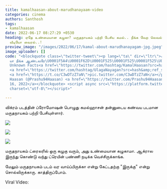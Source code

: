 ```yaml
---
title: kamalhaasan-about-marudhanayaam-video
categories: cinema
authors: Santhosh
tags:
- kamalhaasan
date: 2022-06-17 08:27:29 +0530
heading: ஏதே உண்மையான கழுகா? மருதநாயகம் பற்றி பேசிய கமல்.. நீங்க வேற லெவல் ஆண்டவரே..
  வீடியோ வைரல்..!
preview_image: "/images/2022/06/17/kamal-about-marudhanayagam-jpg.jpeg"
image_uploader: []
code: "<blockquote class=\"twitter-tweet\"><p lang=\"ta\" dir=\"ltr\">என்ன மனுசன்
  யா நீங்க ஆண்டவரே\U0001F5A4\U0001F62D\U0001F525\U0001F525\U0001F525\U0001F64F<a href=\"https://twitter.com/hashtag/Marudhanayagam?src=hash&amp;ref_src=twsrc%5Etfw\">#Marudhanayagam</a>
  Unknown Facts<a href=\"https://twitter.com/hashtag/KamalHaasan?src=hash&amp;ref_src=twsrc%5Etfw\">#KamalHaasan</a>
  <a href=\"https://twitter.com/hashtag/UlagaNayagan?src=hash&amp;ref_src=twsrc%5Etfw\">#UlagaNayagan</a>
  <a href=\"https://t.co/C3wDTzZ7aN\">pic.twitter.com/C3wDTzZ7aN</a></p>&mdash; Prashanth
  Haasan (@Prashu94Haasan) <a href=\"https://twitter.com/Prashu94Haasan/status/1537344603921125376?ref_src=twsrc%5Etfw\">June
  16, 2022</a></blockquote> <script async src=\"https://platform.twitter.com/widgets.js\"
  charset=\"utf-8\"></script>"

---
```

விக்ரம் படத்தின் ப்ரோமோஷன் பொழுது கமல்ஹாசன் தன்னுடைய கண்வய படமான மருதநாயகம் பற்றி பேசியுள்ளார்.

![](/images/2022/06/17/kamal-marudhanyagam-2-jpg.jpeg)

![](/images/2022/06/17/marudhanayagam-kamal-5-jpg.jpeg)

![](/images/2022/06/17/marudhanayagam-kamal-1-webp.jpeg)

மருதநாயகம் ட்ரைலரில் ஒரு கழுகு வரும், அது உண்மையான கழுகாமா. ஆக்ரால இருந்து கொண்டு வந்து ட்ரெயின் பண்ணி நடிக்க வெச்சிருக்காங்க.

மேலும் மருதநாயகம் படம் வர வாய்ப்பிருக்கா என்று கேட்டதற்கு "இருக்கு" என்று சொல்லிருக்காரு. காத்திருப்போம்.

Viral Video:
